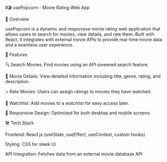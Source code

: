 #🎬 usePopcorn - Movie Rating Web App 

📌 Overview

usePopcorn is a dynamic and responsive movie rating web application that allows users to search for movies, view details, and rate them. Built with React, it integrates with external movie APIs to provide real-time movie data and a seamless user experience.

🚀 Features

🔍 Search Movies: Find movies using an API-powered search feature.

📖 Movie Details: View detailed information including title, genre, rating, and description.

⭐ Rate Movies: Users can assign ratings to movies they have watched.

📜 Watchlist: Add movies to a watchlist for easy access later.

📱 Responsive Design: Optimized for both desktop and mobile screens.

🛠️ Tech Stack

Frontend: React.js (useState, useEffect, useContext, custom hooks)

Styling: CSS for sleek UI

API Integration: Fetches data from an external movie database API
